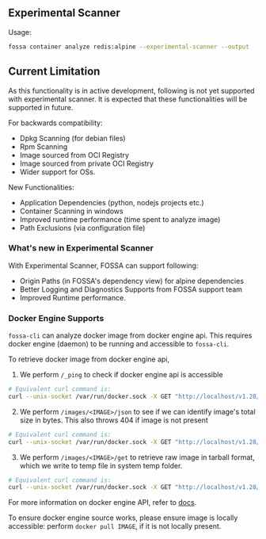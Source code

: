 ## Experimental Scanner

Usage:

```bash
fossa container analyze redis:alpine --experimental-scanner --output
```

## Current Limitation

As this functionality is in active development, following is not yet supported with experimental scanner. 
It is expected that these functionalities will be supported in future. 

For backwards compatibility: 
- Dpkg Scanning (for debian files)
- Rpm Scanning
- Image sourced from OCI Registry
- Image sourced from private OCI Registry
- Wider support for OSs.

New Functionalities:
- Application Dependencies (python, nodejs projects etc.)
- Container Scanning in windows
- Improved runtime performance (time spent to analyze image)
- Path Exclusions (via configuration file)

### What's new in Experimental Scanner

With Experimental Scanner, FOSSA can support following:

- Origin Paths (in FOSSA's dependency view) for alpine dependencies
- Better Logging and Diagnostics Supports from FOSSA support team
- Improved Runtime performance.

### Docker Engine Supports

`fossa-cli` can analyze docker image from docker engine api. This requires docker engine (daemon) to
be running and accessible to `fossa-cli`.

To retrieve docker image from docker engine api, 

1) We perform `/_ping` to check if docker engine api is accessible

```bash
# Equivalent curl command is:
curl --unix-socket /var/run/docker.sock -X GET "http://localhost/v1.28/_ping"
```

2) We perform `/images/<IMAGE>/json` to see if we can identify image's total size in bytes. This also throws 404 if image is not present

```bash
# Equivalent curl command is:
curl --unix-socket /var/run/docker.sock -X GET "http://localhost/v1.28/images/redis:alpine/json"
```

3) We perform `/images/<IMAGE>/get` to retrieve raw image in tarball format, which we write to temp file in system temp folder. 

```bash
# Equivalent curl command is:
curl --unix-socket /var/run/docker.sock -X GET "http://localhost/v1.28/images/redis:alpine/get" > img.tar
```

For more information on docker engine API, refer to [docs](https://docs.docker.com/engine/api/v1.28/#). 

To ensure docker engine source works, please ensure image is locally accessible: perform `docker pull IMAGE`, if it is not locally present.

